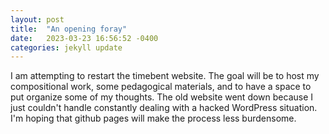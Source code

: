 ```yaml
---
layout: post
title:  "An opening foray"
date:   2023-03-23 16:56:52 -0400
categories: jekyll update
---
```

I am attempting to restart the timebent website. The goal will be to host my compositional work, some pedagogical materials, and to have a space to put organize some of my thoughts. The old website went down because I just couldn't handle constantly dealing with a hacked WordPress situation. I'm hoping that github pages will make the process less burdensome.
